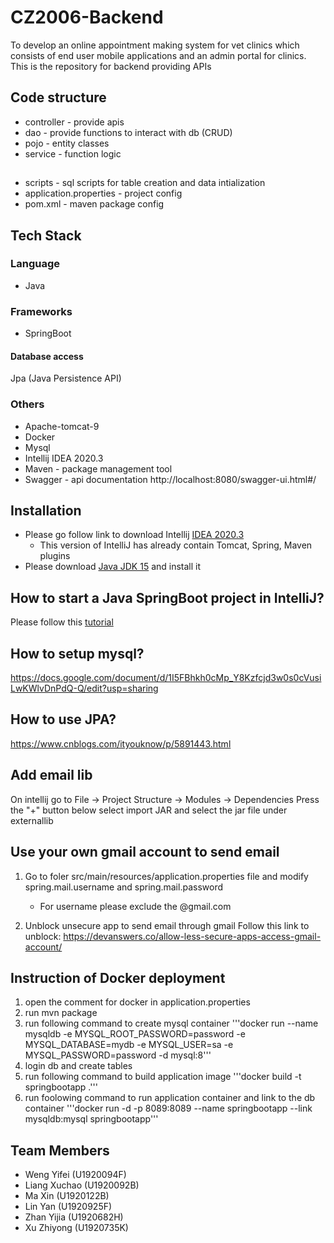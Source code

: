 # CZ2006-Backend
To develop an online appointment making system for vet clinics which consists of end user mobile applications and an admin portal for clinics.
This is the repository for backend providing APIs 

## Code structure
- controller - provide apis
- dao - provide functions to interact with db (CRUD)
- pojo - entity classes
- service - function logic

## 
- scripts - sql scripts for table creation and data intialization
- application.properties - project config
- pom.xml - maven package config


## Tech Stack
### Language
- Java 

### Frameworks
- SpringBoot 
#### Database access
Jpa (Java Persistence API)

### Others
- Apache-tomcat-9
- Docker
- Mysql 
- Intellij IDEA 2020.3
- Maven - package management tool
- Swagger - api documentation
     http://localhost:8080/swagger-ui.html#/

## Installation
- Please go follow link to download Intellij [IDEA 2020.3](https://www.jetbrains.com/idea/download/other.html)
    - This version of IntelliJ has already contain Tomcat, Spring, Maven plugins
- Please download [Java JDK 15](https://www.oracle.com/java/technologies/javase/jdk15-archive-downloads.html) and install it

## How to start a Java SpringBoot project in IntelliJ?
Please follow this [tutorial](https://www.jetbrains.com/help/idea/your-first-spring-application.html#what-next)

## How to setup mysql?
https://docs.google.com/document/d/1I5FBhkh0cMp_Y8Kzfcjd3w0s0cVusiLwKWlvDnPdQ-Q/edit?usp=sharing

## How to use JPA?
https://www.cnblogs.com/ityouknow/p/5891443.html

## Add email lib

On intellij go to File -> Project Structure -> Modules -> Dependencies
Press the "+" button below select import JAR and select the jar file under externallib

## Use your own gmail account to send email

1. Go to foler src/main/resources/application.properties file and modify spring.mail.username and spring.mail.password
	- For username please exclude the @gmail.com

2. Unblock unsecure app to send email through gmail
	Follow this link to unblock: https://devanswers.co/allow-less-secure-apps-access-gmail-account/

## Instruction of Docker deployment

1. open the comment for docker in application.properties
2. run mvn package
3. run following command to create mysql container
'''docker run --name mysqldb -e MYSQL_ROOT_PASSWORD=password -e MYSQL_DATABASE=mydb -e MYSQL_USER=sa -e MYSQL_PASSWORD=password -d mysql:8'''
4. login db and create tables
5. run following command to build application image
'''docker build -t springbootapp .'''
6. run foolowing command to run application container and link to the db container 
'''docker run -d -p 8089:8089 --name springbootapp --link mysqldb:mysql springbootapp'''

## Team Members
- Weng Yifei  (U1920094F)
- Liang Xuchao  (U1920092B)
- Ma Xin  (U1920122B)
- Lin Yan  (U1920925F)
- Zhan Yijia  (U1920682H)
- Xu Zhiyong  (U1920735K)
